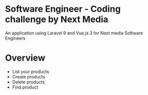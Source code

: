 # Software Engineer - Coding challenge by Next Media

An application using Laravel 9 and Vue.js 3 for Next media Software Engineers

# Overview

-   List your products
-   Create products
-   Delete products
-   Find product